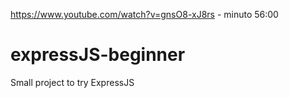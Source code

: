 https://www.youtube.com/watch?v=gnsO8-xJ8rs - minuto 56:00

# expressJS-beginner
Small project to try ExpressJS
